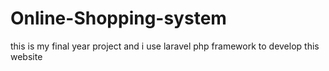 # Online-Shopping-system
this is my final year project and i use laravel php framework to develop this website 
